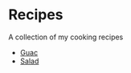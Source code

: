 # Recipes
A collection of my cooking recipes

* [Guac](guacamole.md)
* [Salad](avocado_tomoato_salad.md)
